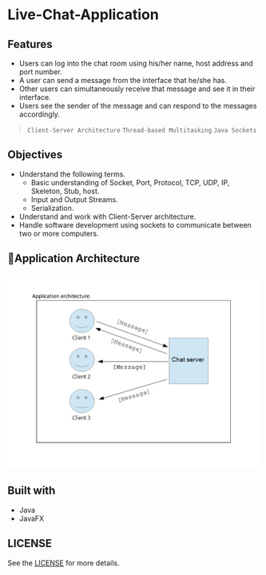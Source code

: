 # Live-Chat-Application

## Features 

- Users can log into the chat room using his/her name, host address and port number.
- A user can send a message from the interface that he/she has. 
- Other users can simultaneously receive that message and see it in their interface.
- Users see the sender of the message and can respond to the messages accordingly.

> `Client-Server Architecture` `Thread-based Multitasking` `Java Sockets`

## Objectives

- Understand the following terms.
    - Basic understanding of Socket, Port, Protocol, TCP, UDP, IP, Skeleton, Stub, host.
    - Input and Output Streams.
    - Serialization.
- Understand and work with Client-Server architecture.
- Handle software development using sockets to communicate between two or more computers.

## 📌Application Architecture

![img.png](Resources/architecture.png)

## Built with

- Java 
- JavaFX 

## LICENSE

See the [LICENSE](LICENSE) for more details.



